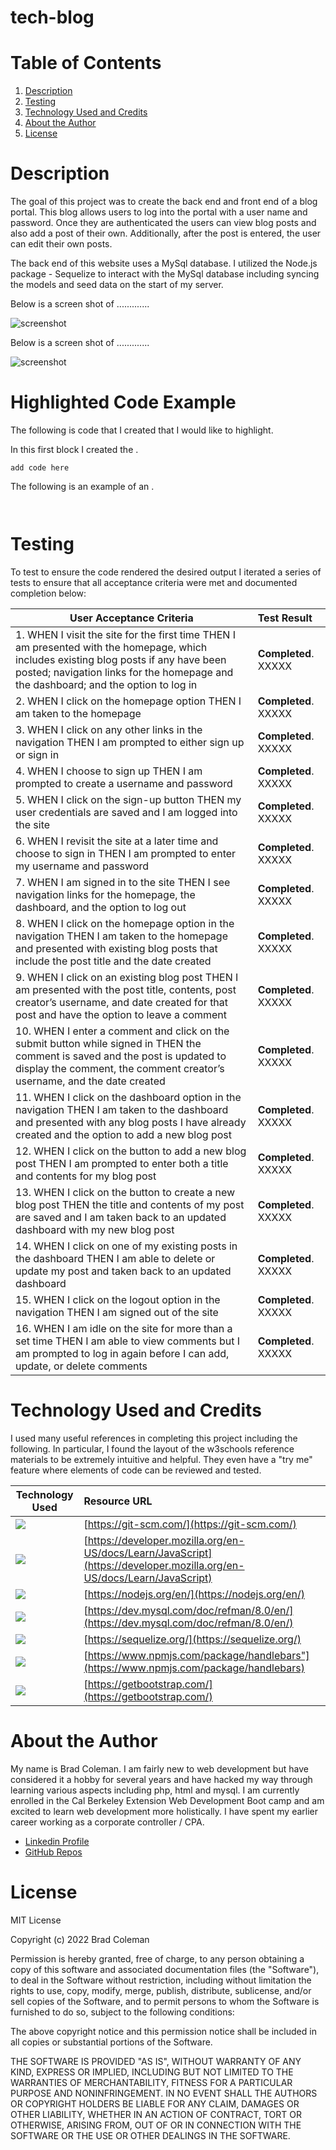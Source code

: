 # tech-blog

# **Table of Contents**
1. [Description](#description)
2. [Testing](#testing)
3. [Technology Used and Credits](#technology-used-and-credits)
4. [About the Author](#about-the-author)
5. [License](#license)


# **Description**

The goal of this project was to create the back end and front end of a blog portal.  This blog allows users to log into the portal with a user name and password.  Once they are authenticated the users can view blog posts and also add a post of their own.  Additionally, after the post is entered, the user can edit their own posts. 

The back end of this website uses a MySql database.  I utilized the Node.js package - Sequelize to interact with the MySql database including syncing the models and seed data on the start of my server. 

Below is a screen shot of .............

![screenshot](./assets/sc_one.jpg)

Below is a screen shot of .............

![screenshot](./assets/sc_one.jpg)




# **Highlighted Code Example**

The following is code that I created that I would like to highlight.  

In this first block I created the .  
```
add code here

```

The following is an example of an . 

```


```

# **Testing** 

To test to ensure the code rendered the desired output I iterated a series of tests to ensure that all acceptance criteria were met and documented completion below:

| User Acceptance Criteria | Test Result | 
| ------------- |:-------------| 
|1. WHEN I visit the site for the first time THEN I am presented with the homepage, which includes existing blog posts if any have been posted; navigation links for the homepage and the dashboard; and the option to log in|**Completed**.  XXXXX  |
|2. WHEN I click on the homepage option THEN I am taken to the homepage|**Completed**.  XXXXX  |
|3. WHEN I click on any other links in the navigation THEN I am prompted to either sign up or sign in|**Completed**.  XXXXX  |
|4. WHEN I choose to sign up THEN I am prompted to create a username and password|**Completed**.  XXXXX  |
|5. WHEN I click on the sign-up button THEN my user credentials are saved and I am logged into the site|**Completed**.  XXXXX  |
|6. WHEN I revisit the site at a later time and choose to sign in THEN I am prompted to enter my username and password|**Completed**.  XXXXX  |
|7. WHEN I am signed in to the site THEN I see navigation links for the homepage, the dashboard, and the option to log out|**Completed**.  XXXXX  |
|8. WHEN I click on the homepage option in the navigation THEN I am taken to the homepage and presented with existing blog posts that include the post title and the date created|**Completed**.  XXXXX  |
|9. WHEN I click on an existing blog post THEN I am presented with the post title, contents, post creator’s username, and date created for that post and have the option to leave a comment|**Completed**.  XXXXX  |
|10. WHEN I enter a comment and click on the submit button while signed in THEN the comment is saved and the post is updated to display the comment, the comment creator’s username, and the date created|**Completed**.  XXXXX  |
|11. WHEN I click on the dashboard option in the navigation THEN I am taken to the dashboard and presented with any blog posts I have already created and the option to add a new blog post|**Completed**.  XXXXX  |
|12. WHEN I click on the button to add a new blog post THEN I am prompted to enter both a title and contents for my blog post|**Completed**.  XXXXX  |
|13. WHEN I click on the button to create a new blog post THEN the title and contents of my post are saved and I am taken back to an updated dashboard with my new blog post|**Completed**.  XXXXX  |
|14. WHEN I click on one of my existing posts in the dashboard THEN I am able to delete or update my post and taken back to an updated dashboard|**Completed**.  XXXXX  |
|15. WHEN I click on the logout option in the navigation THEN I am signed out of the site|**Completed**.  XXXXX  |
|16. WHEN I am idle on the site for more than a set time THEN I am able to view comments but I am prompted to log in again before I can add, update, or delete comments|**Completed**.  XXXXX  |


# **Technology Used and Credits**

I used many useful references in completing this project including the following.  In particular, I found the layout of the w3schools reference materials to be extremely intuitive and helpful.  They even have a "try me" feature where elements of code can be reviewed and tested. 


| Technology Used | Resource URL | 
| ------------- |:-------------| 
| <img src="https://img.shields.io/badge/GIT-E44C30?style=for-the-badge&logo=git&logoColor=white"> | [https://git-scm.com/](https://git-scm.com/) | 
| <img src="https://img.shields.io/badge/JavaScript-F7DF1E?style=for-the-badge&logo=javascript&logoColor=black"> | [https://developer.mozilla.org/en-US/docs/Learn/JavaScript](https://developer.mozilla.org/en-US/docs/Learn/JavaScript) |
| <img src="https://img.shields.io/badge/Node.js-43853D?style=for-the-badge&logo=node.js&logoColor=white"> | [https://nodejs.org/en/](https://nodejs.org/en/) |
| <img src="https://img.shields.io/badge/MySQL-005C84?style=for-the-badge&logo=mysql&logoColor=white"> | [https://dev.mysql.com/doc/refman/8.0/en/](https://dev.mysql.com/doc/refman/8.0/en/) |
| <img src="https://img.shields.io/badge/sequelize-323330?style=for-the-badge&logo=sequelize&logoColor=blue"> | [https://sequelize.org/](https://sequelize.org/) |
| <img src="https://img.shields.io/badge/Handlebars.js-f0772b?style=for-the-badge&logo=handlebarsdotjs&logoColor=black"> | [https://www.npmjs.com/package/handlebars"](https://www.npmjs.com/package/handlebars)|
| <img src="https://img.shields.io/badge/Bootstrap-563D7C?style=for-the-badge&logo=bootstrap&logoColor=white"> | [https://getbootstrap.com/](https://getbootstrap.com/)|

# **About the Author**

My name is Brad Coleman. I am fairly new to web development but have considered it a hobby for several years and have hacked my way through learning various aspects including php, html and mysql.  I am currently enrolled in the Cal Berkeley Extension Web Development Boot camp and am excited to learn web development more holistically.  I have spent my earlier career working as a corporate controller / CPA.

- [Linkedin Profile](https://www.linkedin.com/in/brad-coleman-109529/)
- [GitHub Repos](https://github.com/bradcoleman60?tab=repositories)


# **License**

MIT License

Copyright (c) 2022 Brad Coleman

Permission is hereby granted, free of charge, to any person obtaining a copy
of this software and associated documentation files (the "Software"), to deal
in the Software without restriction, including without limitation the rights
to use, copy, modify, merge, publish, distribute, sublicense, and/or sell
copies of the Software, and to permit persons to whom the Software is
furnished to do so, subject to the following conditions:

The above copyright notice and this permission notice shall be included in all
copies or substantial portions of the Software.

THE SOFTWARE IS PROVIDED "AS IS", WITHOUT WARRANTY OF ANY KIND, EXPRESS OR
IMPLIED, INCLUDING BUT NOT LIMITED TO THE WARRANTIES OF MERCHANTABILITY,
FITNESS FOR A PARTICULAR PURPOSE AND NONINFRINGEMENT. IN NO EVENT SHALL THE
AUTHORS OR COPYRIGHT HOLDERS BE LIABLE FOR ANY CLAIM, DAMAGES OR OTHER
LIABILITY, WHETHER IN AN ACTION OF CONTRACT, TORT OR OTHERWISE, ARISING FROM,
OUT OF OR IN CONNECTION WITH THE SOFTWARE OR THE USE OR OTHER DEALINGS IN THE
SOFTWARE.

